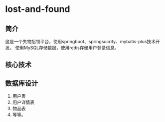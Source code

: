 # lost-and-found

## 简介

这是一个失物招领平台，使用springboot、springsucrity、mybatis-plus技术开发。
使用MySQL存储数据，使用redis存储用户登录信息。

## 核心技术

## 数据库设计
1. 用户表
2. 用户详情表
3. 物品表
4. 等等。